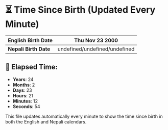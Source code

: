 # ⏳ Time Since Birth (Updated Every Minute)

| **English Birth Date** | Thu Nov 23 2000 |
|------------------------|-------------------------------------|
| **Nepali Birth Date**  | undefined/undefined/undefined                  |

## 📅 Elapsed Time:

- **Years**: 24
- **Months**: 2
- **Days**: 23
- **Hours**: 21
- **Minutes**: 12
- **Seconds**: 54

This file updates automatically every minute to show the time since birth in both the English and Nepali calendars.
